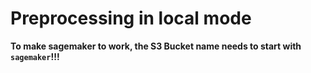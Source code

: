 # Preprocessing in local mode

**To make sagemaker to work, the S3 Bucket name needs to start with `sagemaker`!!!**

